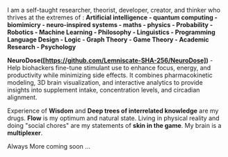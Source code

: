 I am a self-taught researcher, theorist, developer, creator, and thinker who thrives at the extremes of :
**Artificial intelligence - quantum computing - biomimicry - neuro-inspired systems - maths - physics - Probability - Robotics - Machine Learning - Philosophy - Linguistics - Programming Language Design - Logic - Graph Theory - Game Theory - Academic Research - Psychology**

**NeuroDose([https://github.com/Lemniscate-SHA-256/NeuroDose])** - Help biohackers fine-tune stimulant use to enhance focus, energy, and productivity while minimizing side effects.  It combines pharmacokinetic modeling, 3D brain visualization, and interactive analytics to provide insights into supplement intake, concentration levels, and circadian alignment.

Experience of **Wisdom** and **Deep trees of interrelated knowledge** are my drugs. **Flow** is my optimum and natural state. Living in physical reality and doing "social chores" are my statements of **skin in the game**. My brain is a **multiplexer**.


Always More coming soon ...

